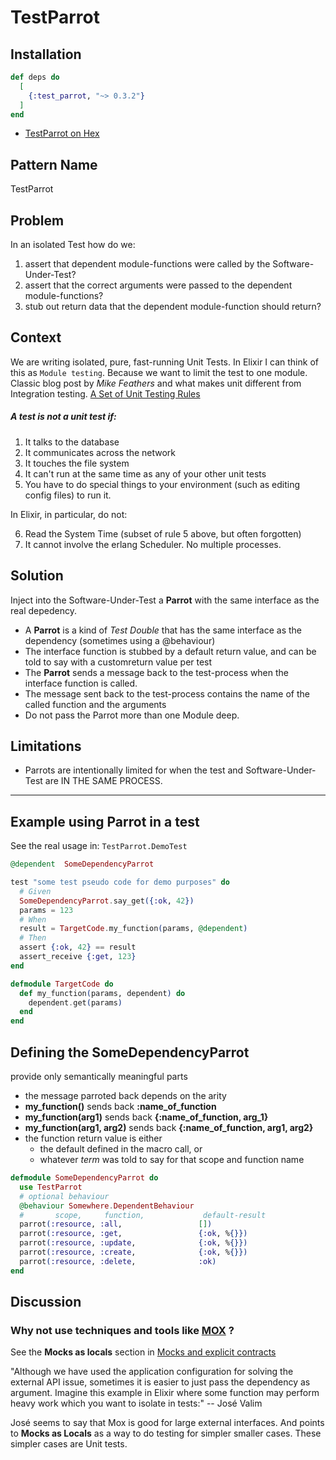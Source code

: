 # TestParrot

## Installation

```elixir
def deps do
  [
    {:test_parrot, "~> 0.3.2"}
  ]
end
```

* [TestParrot on Hex](https://hex.pm/packages/test_parrot)

## Pattern Name
TestParrot

## Problem
  In an isolated Test how do we:
  1. assert that dependent module-functions were called by the Software-Under-Test?
  1. assert that the correct arguments were passed to the dependent module-functions?
  1. stub out return data that the dependent module-function should return?

## Context
  We are writing isolated, pure, fast-running Unit Tests.
  In Elixir I can think of this as `Module testing`.  Because we want to limit the test to one module.
  Classic blog post by *Mike Feathers* and what makes unit different from Integration testing.
  [A Set of Unit Testing Rules](https://www.artima.com/weblogs/viewpost.jsp?thread=126923)

  ##### A test is not a unit test if:

  1. It talks to the database
  2. It communicates across the network
  3. It touches the file system
  4. It can't run at the same time as any of your other unit tests
  5. You have to do special things to your environment (such as editing config files) to run it.

In Elixir, in particular, do not:

  6. Read the System Time (subset of rule 5 above, but often forgotten)
  7. It cannot involve the erlang Scheduler.  No multiple processes.


## Solution
  Inject into the Software-Under-Test a **Parrot** with the same interface as the real depedency.
  *  A **Parrot** is a kind of *Test Double* that has the same interface as the dependency (sometimes using a @behaviour)
  *  The interface function is stubbed by a default return value, and can be told to say with a customreturn value per test
  *  The **Parrot** sends a message back to the test-process when the interface function is called.
  *  The message sent back to the test-process contains the name of the called function and the arguments
  *  Do not pass the Parrot more than one Module deep.

## Limitations
  * Parrots are intentionally limited for when the test and Software-Under-Test are IN THE SAME PROCESS.

---

## Example using Parrot in a test


  See the real usage in: `TestParrot.DemoTest`

  ```elixir
  @dependent  SomeDependencyParrot

  test "some test pseudo code for demo purposes" do
    # Given
    SomeDependencyParrot.say_get({:ok, 42})
    params = 123
    # When
    result = TargetCode.my_function(params, @dependent)
    # Then
    assert {:ok, 42} == result
    assert_receive {:get, 123}
  end
  ```

  ```elixir
  defmodule TargetCode do
    def my_function(params, dependent) do
      dependent.get(params)
    end
  end
  ```

  ## Defining the SomeDependencyParrot

   provide only semantically meaningful parts
  * the message parroted back depends on the arity
  *  **my_function()**  sends back **:name_of_function**
  *  **my_function(arg1)** sends back **{:name_of_function, arg_1}**
  *  **my_function(arg1, arg2)** sends back **{:name_of_function, arg1, arg2}**
  * the function return value is either
    * the default defined in the macro call, or
    * whatever _term_ was told to say for that scope and function name

  ```elixir
  defmodule SomeDependencyParrot do
    use TestParrot
    # optional behaviour
    @behaviour Somewhere.DependentBehaviour
    #       scope,     function,             default-result
    parrot(:resource, :all,                 [])
    parrot(:resource, :get,                 {:ok, %{}})
    parrot(:resource, :update,              {:ok, %{}})
    parrot(:resource, :create,              {:ok, %{}})
    parrot(:resource, :delete,              :ok)
  end
  ```


## Discussion

### Why not use techniques and tools like [MOX](https://github.com/plataformatec/mox) ?

See the **Mocks as locals** section in [Mocks and explicit contracts](http://blog.plataformatec.com.br/2015/10/mocks-and-explicit-contracts/ )

"Although we have used the application configuration for solving the external API issue, sometimes it is easier to just pass the dependency as argument. Imagine this example in Elixir where some function may perform heavy work which you want to isolate in tests:"  -- José Valim

José seems to say that Mox is good for large external interfaces.
And points to **Mocks as Locals** as a way to do testing for simpler smaller cases.  These simpler cases are Unit tests.

